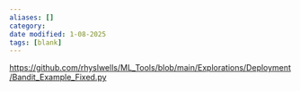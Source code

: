 ```yaml
---
aliases: []
category: 
date modified: 1-08-2025
tags: [blank]
---
```

https://github.com/rhyslwells/ML_Tools/blob/main/Explorations/Deployment/Bandit_Example_Fixed.py

